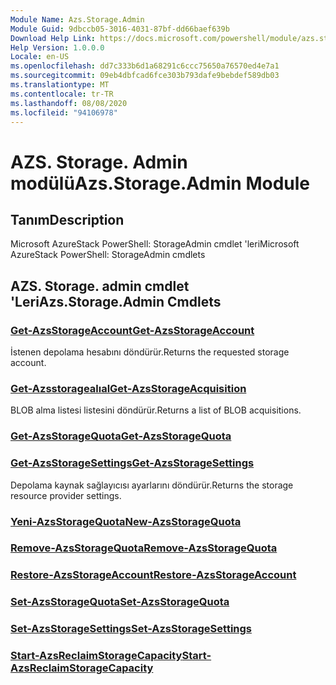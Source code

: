 ```yaml
---
Module Name: Azs.Storage.Admin
Module Guid: 9dbccb05-3016-4031-87bf-dd66baef639b
Download Help Link: https://docs.microsoft.com/powershell/module/azs.storage.admin
Help Version: 1.0.0.0
Locale: en-US
ms.openlocfilehash: dd7c333b6d1a68291c6ccc75650a76570ed4e7a1
ms.sourcegitcommit: 09eb4dbfcad6fce303b793dafe9bebdef589db03
ms.translationtype: MT
ms.contentlocale: tr-TR
ms.lasthandoff: 08/08/2020
ms.locfileid: "94106978"
---
```

# <span data-ttu-id="7b18a-101">AZS. Storage. Admin modülü</span><span class="sxs-lookup"><span data-stu-id="7b18a-101">Azs.Storage.Admin Module</span></span>
## <span data-ttu-id="7b18a-102">Tanım</span><span class="sxs-lookup"><span data-stu-id="7b18a-102">Description</span></span>
<span data-ttu-id="7b18a-103">Microsoft AzureStack PowerShell: StorageAdmin cmdlet 'leri</span><span class="sxs-lookup"><span data-stu-id="7b18a-103">Microsoft AzureStack PowerShell: StorageAdmin cmdlets</span></span>

## <span data-ttu-id="7b18a-104">AZS. Storage. admin cmdlet 'Leri</span><span class="sxs-lookup"><span data-stu-id="7b18a-104">Azs.Storage.Admin Cmdlets</span></span>
### [<span data-ttu-id="7b18a-105">Get-AzsStorageAccount</span><span class="sxs-lookup"><span data-stu-id="7b18a-105">Get-AzsStorageAccount</span></span>](Get-AzsStorageAccount.md)
<span data-ttu-id="7b18a-106">İstenen depolama hesabını döndürür.</span><span class="sxs-lookup"><span data-stu-id="7b18a-106">Returns the requested storage account.</span></span>

### [<span data-ttu-id="7b18a-107">Get-Azsstoragealıal</span><span class="sxs-lookup"><span data-stu-id="7b18a-107">Get-AzsStorageAcquisition</span></span>](Get-AzsStorageAcquisition.md)
<span data-ttu-id="7b18a-108">BLOB alma listesi listesini döndürür.</span><span class="sxs-lookup"><span data-stu-id="7b18a-108">Returns a list of BLOB acquisitions.</span></span>

### [<span data-ttu-id="7b18a-109">Get-AzsStorageQuota</span><span class="sxs-lookup"><span data-stu-id="7b18a-109">Get-AzsStorageQuota</span></span>](Get-AzsStorageQuota.md)


### [<span data-ttu-id="7b18a-110">Get-AzsStorageSettings</span><span class="sxs-lookup"><span data-stu-id="7b18a-110">Get-AzsStorageSettings</span></span>](Get-AzsStorageSettings.md)
<span data-ttu-id="7b18a-111">Depolama kaynak sağlayıcısı ayarlarını döndürür.</span><span class="sxs-lookup"><span data-stu-id="7b18a-111">Returns the storage resource provider settings.</span></span>

### [<span data-ttu-id="7b18a-112">Yeni-AzsStorageQuota</span><span class="sxs-lookup"><span data-stu-id="7b18a-112">New-AzsStorageQuota</span></span>](New-AzsStorageQuota.md)


### [<span data-ttu-id="7b18a-113">Remove-AzsStorageQuota</span><span class="sxs-lookup"><span data-stu-id="7b18a-113">Remove-AzsStorageQuota</span></span>](Remove-AzsStorageQuota.md)


### [<span data-ttu-id="7b18a-114">Restore-AzsStorageAccount</span><span class="sxs-lookup"><span data-stu-id="7b18a-114">Restore-AzsStorageAccount</span></span>](Restore-AzsStorageAccount.md)


### [<span data-ttu-id="7b18a-115">Set-AzsStorageQuota</span><span class="sxs-lookup"><span data-stu-id="7b18a-115">Set-AzsStorageQuota</span></span>](Set-AzsStorageQuota.md)


### [<span data-ttu-id="7b18a-116">Set-AzsStorageSettings</span><span class="sxs-lookup"><span data-stu-id="7b18a-116">Set-AzsStorageSettings</span></span>](Set-AzsStorageSettings.md)


### [<span data-ttu-id="7b18a-117">Start-AzsReclaimStorageCapacity</span><span class="sxs-lookup"><span data-stu-id="7b18a-117">Start-AzsReclaimStorageCapacity</span></span>](Start-AzsReclaimStorageCapacity.md)


